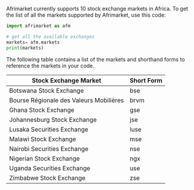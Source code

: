 Afrimarket currently supports 10 stock exchange markets in Africa. To get the list of all the markets supported by Afrimarket, use this code:
```Python
import afrimarket as afm

# get all the available exchanges
markets= afm.markets
print(markets)
``` 
The following table contains a list of the markets and shorthand forms to reference the markets in your code.

|Stock Exchange Market | Short Form|
|----------------------|-----------|
| Botswana Stock Exchange| bse|
| Bourse Régionale des Valeurs Mobilières| brvm|
| Ghana Stock Exchange| gse|
| Johannesburg Stock Exchange| jse|
| Lusaka Securities Exchange| luse|
| Malawi Stock Exchange| mse|
| Nairobi Securities Exchange| nse|
| Nigerian Stock Exchange| ngx|
| Uganda Securities Exchange| use|
| Zimbabwe Stock Exchange| zse|